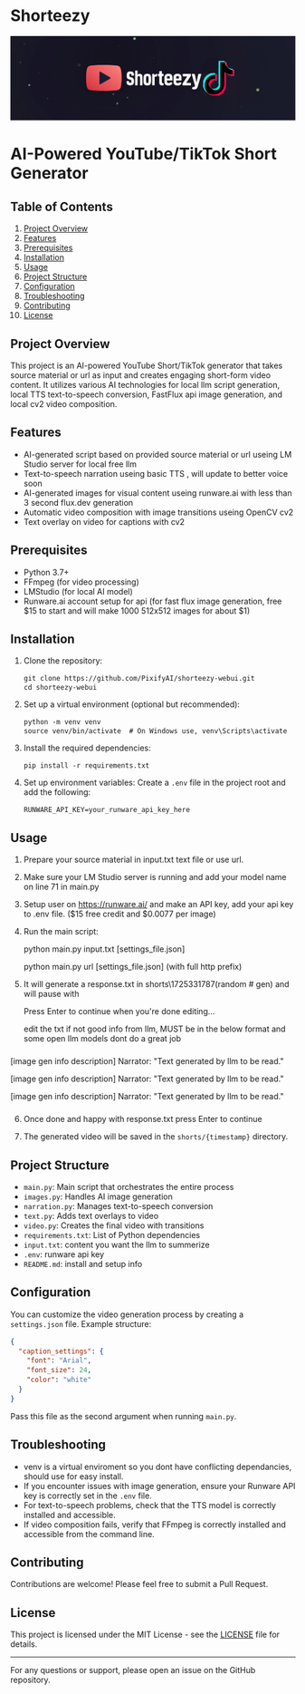 # Shorteezy

![Shorteezy](shorteezy.png)

# AI-Powered YouTube/TikTok Short Generator

## Table of Contents
1. [Project Overview](#project-overview)
2. [Features](#features)
3. [Prerequisites](#prerequisites)
4. [Installation](#installation)
5. [Usage](#usage)
6. [Project Structure](#project-structure)
7. [Configuration](#configuration)
8. [Troubleshooting](#troubleshooting)
9. [Contributing](#contributing)
10. [License](#license)

## Project Overview

This project is an AI-powered YouTube Short/TikTok generator that takes source material or url as input and creates engaging short-form video content. It utilizes various AI technologies for local llm script generation, local TTS text-to-speech conversion, FastFlux api image generation, and local cv2 video composition.

## Features

- AI-generated script based on provided source material or url useing LM Studio server for local free llm
- Text-to-speech narration useing basic TTS , will update to better voice soon
- AI-generated images for visual content useing runware.ai with less than 3 second flux.dev generation
- Automatic video composition with image transitions useing OpenCV cv2
- Text overlay on video for captions with cv2

## Prerequisites

- Python 3.7+
- FFmpeg (for video processing)
- LMStudio (for local AI model)
- Runware.ai account setup for api (for fast flux image generation, free $15 to start and will make 1000 512x512 images for about $1)

## Installation

1. Clone the repository:
   ```
   git clone https://github.com/PixifyAI/shorteezy-webui.git
   cd shorteezy-webui
   ```

2. Set up a virtual environment (optional but recommended):
   ```
   python -m venv venv
   source venv/bin/activate  # On Windows use, venv\Scripts\activate
   ```

3. Install the required dependencies:
   ```
   pip install -r requirements.txt
   ```

4. Set up environment variables:
   Create a `.env` file in the project root and add the following:
   ```
   RUNWARE_API_KEY=your_runware_api_key_here
   ```

## Usage

1. Prepare your source material in input.txt text file or use url.

2. Make sure your LM Studio server is running and add your model name on line 71 in main.py

3. Setup user on https://runware.ai/ and make an API key, add your api key to .env file. ($15 free credit and $0.0077 per image)

4. Run the main script:

   python main.py input.txt [settings_file.json]

   python main.py url [settings_file.json]  (with full http prefix) 

5. It will generate a response.txt in shorts\1725331787(random # gen) and will pause with

   Press Enter to continue when you're done editing...

   edit the txt if not good info from llm, MUST be in the below format and some open llm models dont do a great job

###

[image gen info description]
Narrator: "Text generated by llm to be read."

[image gen info description]
Narrator: "Text generated by llm to be read."

[image gen info description]
Narrator: "Text generated by llm to be read."

###

6. Once done and happy with response.txt press Enter to continue

7. The generated video will be saved in the `shorts/{timestamp}` directory.

## Project Structure

- `main.py`: Main script that orchestrates the entire process
- `images.py`: Handles AI image generation
- `narration.py`: Manages text-to-speech conversion
- `text.py`: Adds text overlays to video
- `video.py`: Creates the final video with transitions
- `requirements.txt`: List of Python dependencies
- `input.txt`: content you want the llm to summerize
- `.env`: runware api key
- `README.md`: install and setup info

## Configuration

You can customize the video generation process by creating a `settings.json` file. Example structure:

```json
{
  "caption_settings": {
    "font": "Arial",
    "font_size": 24,
    "color": "white"
  }
}
```

Pass this file as the second argument when running `main.py`.

## Troubleshooting
- venv is a virtual enviroment so you dont have conflicting dependancies, should use for easy install.
- If you encounter issues with image generation, ensure your Runware API key is correctly set in the `.env` file.
- For text-to-speech problems, check that the TTS model is correctly installed and accessible.
- If video composition fails, verify that FFmpeg is correctly installed and accessible from the command line.

## Contributing

Contributions are welcome! Please feel free to submit a Pull Request.

## License

This project is licensed under the MIT License - see the [LICENSE](LICENSE) file for details.

---

For any questions or support, please open an issue on the GitHub repository.

